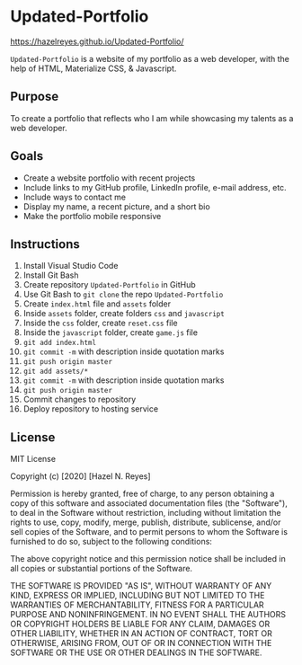 # Updated-Portfolio

https://hazelreyes.github.io/Updated-Portfolio/

`Updated-Portfolio` is a website of my portfolio as a web developer, with the help of HTML, Materialize CSS, & Javascript.

## Purpose

To create a portfolio that reflects who I am while showcasing my talents as a web developer.

## Goals

- Create a website portfolio with recent projects
- Include links to my GitHub profile, LinkedIn profile, e-mail address, etc.
- Include ways to contact me
- Display my name, a recent picture, and a short bio
- Make the portfolio mobile responsive

## Instructions

1. Install Visual Studio Code
1. Install Git Bash
1. Create repository `Updated-Portfolio` in GitHub
1. Use Git Bash to `git clone` the repo `Updated-Portfolio`
1. Create `index.html` file and `assets` folder
1. Inside `assets` folder, create folders `css` and `javascript`
1. Inside the `css` folder, create `reset.css` file
1. Inside the `javascript` folder, create `game.js` file
1. `git add index.html`
1. `git commit -m` with description inside quotation marks
1. `git push origin master`
1. `git add assets/*`
1. `git commit -m` with description inside quotation marks
1. `git push origin master`
1. Commit changes to repository
1. Deploy repository to hosting service

## License

MIT License

Copyright (c) [2020] [Hazel N. Reyes]

Permission is hereby granted, free of charge, to any person obtaining a copy
of this software and associated documentation files (the "Software"), to deal
in the Software without restriction, including without limitation the rights
to use, copy, modify, merge, publish, distribute, sublicense, and/or sell
copies of the Software, and to permit persons to whom the Software is
furnished to do so, subject to the following conditions:

The above copyright notice and this permission notice shall be included in all
copies or substantial portions of the Software.

THE SOFTWARE IS PROVIDED "AS IS", WITHOUT WARRANTY OF ANY KIND, EXPRESS OR
IMPLIED, INCLUDING BUT NOT LIMITED TO THE WARRANTIES OF MERCHANTABILITY,
FITNESS FOR A PARTICULAR PURPOSE AND NONINFRINGEMENT. IN NO EVENT SHALL THE
AUTHORS OR COPYRIGHT HOLDERS BE LIABLE FOR ANY CLAIM, DAMAGES OR OTHER
LIABILITY, WHETHER IN AN ACTION OF CONTRACT, TORT OR OTHERWISE, ARISING FROM,
OUT OF OR IN CONNECTION WITH THE SOFTWARE OR THE USE OR OTHER DEALINGS IN THE
SOFTWARE.

